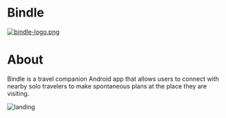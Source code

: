 # Bindle


[![bindle-logo.png](https://i.postimg.cc/MZPtptY7/bindle-logo.png)](https://postimg.cc/Z0N6f82n)


# About
Bindle is a travel companion Android app that allows users to connect with nearby solo travelers to make spontaneous plans at the place they are visiting.



![landing](https://i.postimg.cc/brWQHC64/Screenshot-1562715079.png)

